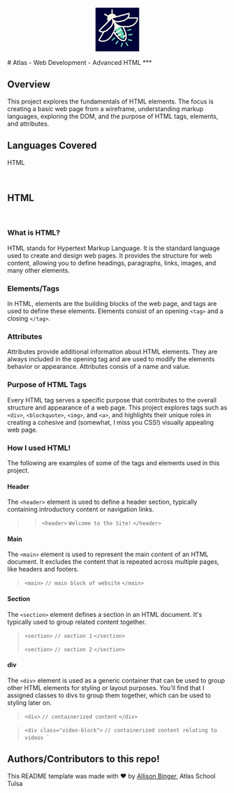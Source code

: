 <p align="center">
  <img src="firefly.png" alt="drawing" width="100"/>
</p>
# Atlas - Web Development - Advanced HTML            
***

## Overview
This project explores the fundamentals of HTML elements. The focus is creating a basic web page from a wireframe, understanding markup languages, exploring the DOM, and the purpose of HTML tags, elements, and attributes.

## Languages Covered
HTML

&nbsp;
&nbsp;

## HTML
&nbsp;
### What is HTML?
HTML stands for Hypertext Markup Language. It is the standard language used to create and design web pages. It provides the structure for web content, allowing you to define headings, paragraphs, links, images, and many other elements.
&nbsp;

### Elements/Tags
In HTML, elements are the building blocks of the web page, and tags are used to define these elements. Elements consist of an opening `<tag>` and a closing `</tag>`.
&nbsp;

### Attributes
Attributes provide additional information about HTML elements. They are always included in the opening tag and are used to modify the elements behavior or appearance. Attributes consis of a name and value.
&nbsp;

### Purpose of HTML Tags
Every HTML tag serves a specific purpose that contributes to the overall structure and appearance of a web page. This project explores tags such as `<div>`, `<blockquote>`, `<img>`, and `<a>`, and highlights their unique roles in creating a cohesive and (somewhat, I miss you CSS!) visually appealing web page.

### How I used HTML!
The following are examples of some of the tags and elements used in this project.


#### Header
The `<header>` element is used to define a header section, typically containing introductory content or navigation links.

>> `<header>`
>> 	`Welcome to the Site!`
>> `</header>`
&nbsp;

#### Main
The `<main>` element is used to represent the main content of an HTML document. It excludes the content that is repeated across multiple pages, like headers and footers.

> `<main>`
> 		`// main block of website`
> `</main>`
&nbsp;

#### Section
The `<section>` element defines a section in an HTML document. It's typically used to group related content together.

> `<section>`
> 		`// section 1`
> `</section>`
>
> `<section>`
> 		`// section 2`
> `</section>`
&nbsp;

#### div
The `<div>` element is used as a generic container that can be used to group other HTML elements for styling or layout purposes. You'll find that I assigned classes to divs to group them together, which can be used to styling later on.

> `<div>`
> 		`// containerized content`
> `</div>`

> `<div class="video-block">`
> 		`// containerized content relating to videos
> `</div>`
&nbsp;








## Authors/Contributors to this repo!
This README template was made with :heart: by [Allison Binger](https://github.com/allisonabinger), Atlas School Tulsa
